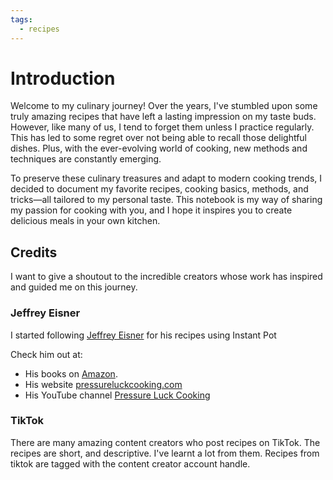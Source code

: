 ```yaml
---
tags:
  - recipes
---
```


# Introduction

Welcome to my culinary journey! Over the years, I've stumbled upon some truly amazing recipes that have left a lasting impression on my taste buds. However, like many of us, I tend to forget them unless I practice regularly. This has led to some regret over not being able to recall those delightful dishes. Plus, with the ever-evolving world of cooking, new methods and techniques are constantly emerging.

To preserve these culinary treasures and adapt to modern cooking trends, I decided to document my favorite recipes, cooking basics, methods, and tricks—all tailored to my personal taste. This notebook is my way of sharing my passion for cooking with you, and I hope it inspires you to create delicious meals in your own kitchen.

## Credits

I want to give a shoutout to the incredible creators whose work has inspired and guided me on this journey.

### Jeffrey Eisner

I started following [Jeffrey Eisner](https://www.amazon.com/stores/author/B07YC4XQGN/about) for his recipes using Instant Pot

Check him out at:

* His books on [Amazon](https://www.amazon.com/stores/author/B07YC4XQGN/allbooks).
* His website [pressureluckcooking.com](https://pressureluckcooking.com/)
* His YouTube channel [Pressure Luck Cooking](https://www.youtube.com/c/PressureLuck)

### TikTok

There are many amazing content creators who post recipes on TikTok. The recipes are short, and descriptive. I've learnt a lot from them. Recipes from tiktok are tagged with the content creator account handle.
